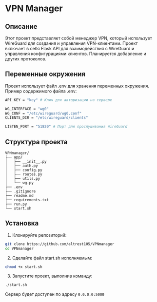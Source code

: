 # VPN Manager

## Описание

Этот проект представляет собой менеджер VPN, который использует WireGuard для создания и управления VPN-клиентами. Проект включает в себя Flask API для взаимодействия с WireGuard и управления конфигурациями клиентов. Планируется добавление и других протоколов.

## Переменные окружения

Проект использует файл .env для хранения переменных окружения. Пример содержимого файла .env:
```bash
API_KEY = "key" # Ключ для авторизации на сервере

WG_INTERFACE = "wg0"
WG_CONF = "/etc/wireguard/wg0.conf"
CLIENTS_DIR = "/etc/wireguard/clients" 

LISTEN_PORT = "51820" # Порт для прослушивания WireGuard
```

## Структура проекта

```
VPNmanager/
├── app/
│   ├── __init__.py
│   ├── auth.py
│   ├── config.py
│   ├── routes.py
│   ├── utils.py
│   └── wg.py
├── .env
├── .gitignore
├── readme.md
├── requirements.txt
├── run.py
└── start.sh
```

## Установка

1. Клонируйте репозиторий:
```bash
git clone https://github.com/altrest105/VPNmanager
cd VPNmanager
```
2. Сделайте файл start.sh исполняемым:
```bash
chmod +x start.sh
```
3. Запустите проект, выполнив команду:
```bash
./start.sh
```

Сервер будет доступен по адресу ```0.0.0.0:5000```